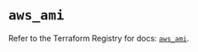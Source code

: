 # `aws_ami`

Refer to the Terraform Registry for docs: [`aws_ami`](https://registry.terraform.io/providers/hashicorp/aws/6.17.0/docs/resources/ami).
